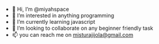 - 👋 Hi, I’m @miyahspace
- 👀 I’m interested in anything programming
- 🌱 I’m currently learning javascript
- 💞️ I’m looking to collaborate on any beginner friendly task
- 📫 you can reach me on misturajijola@gmail.com

<!---
miyahspace/miyahspace is a ✨ special ✨ repository because its `README.md` (this file) appears on your GitHub profile.
You can click the Preview link to take a look at your changes.
--->
